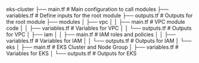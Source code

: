 
eks-cluster
├── main.tf               # Main configuration to call modules
├── variables.tf          # Define inputs for the root module
├── outputs.tf            # Outputs for the root module
├── modules
│   ├── vpc
│   │   ├── main.tf       # VPC module code
│   │   ├── variables.tf  # Variables for VPC
│   │   └── outputs.tf    # Outputs for VPC
│   ├── iam
│   │   ├── main.tf       # IAM roles and policies
│   │   ├── variables.tf  # Variables for IAM
│   │   └── outputs.tf    # Outputs for IAM
│   └── eks
│       ├── main.tf       # EKS Cluster and Node Group
│       ├── variables.tf  # Variables for EKS
│       └── outputs.tf    # Outputs for EKS

